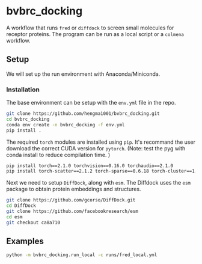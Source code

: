 # bvbrc_docking

A workflow that runs `fred` or `diffdock` to screen small molecules for receptor proteins. The program can be run as a local script or a `colmena` workflow.

## Setup

We will set up the run environment with Anaconda/Miniconda. 

### Installation

The base environment can be setup with the `env.yml` file in the repo. 

```bash
git clone https://github.com/hengma1001/bvbrc_docking.git
cd bvbrc_docking
conda env create -n bvbrc_docking -f env.yml
pip install .
```

The required `torch` modules are installed using `pip`. It's recommand the user download the correct CUDA version for `pytorch`. (Note: test the pyg with conda install to reduce compilation time. )

```bash
pip install torch==2.1.0 torchvision==0.16.0 torchaudio==2.1.0 
pip install torch-scatter==2.1.2 torch-sparse==0.6.18 torch-cluster==1.6.3 torch-geometric==2.4.0
```

Next we need to setup `DiffDock`, along with `esm`. The Diffdock uses the `esm` package to obtain protein embeddings and structures. 

```bash
git clone https://github.com/gcorso/DiffDock.git
cd DiffDock
git clone https://github.com/facebookresearch/esm
cd esm
git checkout ca8a710
```



## Examples

```bash
python -m bvbrc_docking.run_local -c runs/fred_local.yml
```